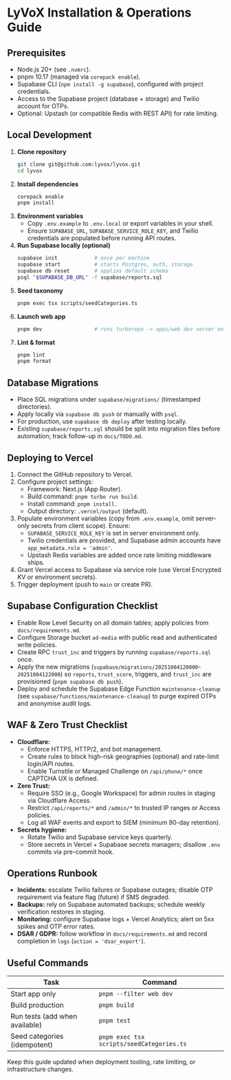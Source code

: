 # LyVoX Installation & Operations Guide

## Prerequisites
- Node.js 20+ (see `.nvmrc`).
- pnpm 10.17 (managed via `corepack enable`).
- Supabase CLI (`npm install -g supabase`), configured with project credentials.
- Access to the Supabase project (database + storage) and Twilio account for OTPs.
- Optional: Upstash (or compatible Redis with REST API) for rate limiting.

## Local Development
1. **Clone repository**
   ```bash
   git clone git@github.com:lyvox/lyvox.git
   cd lyvox
   ```
2. **Install dependencies**
   ```bash
   corepack enable
   pnpm install
   ```
3. **Environment variables**
   - Copy `.env.example` to `.env.local` or export variables in your shell.
   - Ensure `SUPABASE_URL`, `SUPABASE_SERVICE_ROLE_KEY`, and Twilio credentials are populated before running API routes.
4. **Run Supabase locally (optional)**
   ```bash
   supabase init            # once per machine
   supabase start           # starts Postgres, auth, storage
   supabase db reset        # applies default schema
   psql "$SUPABASE_DB_URL" -f supabase/reports.sql
   ```
5. **Seed taxonomy**
   ```bash
   pnpm exec tsx scripts/seedCategories.ts
   ```
6. **Launch web app**
   ```bash
   pnpm dev                 # runs turborepo -> apps/web dev server on :3000
   ```
7. **Lint & format**
   ```bash
   pnpm lint
   pnpm format
   ```

## Database Migrations
- Place SQL migrations under `supabase/migrations/` (timestamped directories).
- Apply locally via `supabase db push` or manually with `psql`.
- For production, use `supabase db deploy` after testing locally.
- Existing `supabase/reports.sql` should be split into migration files before automation; track follow-up in `docs/TODO.md`.

## Deploying to Vercel
1. Connect the GitHub repository to Vercel.
2. Configure project settings:
   - Framework: Next.js (App Router).
   - Build command: `pnpm turbo run build`.
   - Install command: `pnpm install`.
   - Output directory: `.vercel/output` (default).
3. Populate environment variables (copy from `.env.example`, omit server-only secrets from client scope). Ensure:
   - `SUPABASE_SERVICE_ROLE_KEY` is set in server environment only.
   - Twilio credentials are provided, and Supabase admin accounts have `app_metadata.role = 'admin'`.
   - Upstash Redis variables are added once rate limiting middleware ships.
4. Grant Vercel access to Supabase via service role (use Vercel Encrypted KV or environment secrets).
5. Trigger deployment (push to `main` or create PR).

## Supabase Configuration Checklist
- Enable Row Level Security on all domain tables; apply policies from `docs/requirements.md`.
- Configure Storage bucket `ad-media` with public read and authenticated write policies.
- Create RPC `trust_inc` and triggers by running `supabase/reports.sql` once.
- Apply the new migrations (`supabase/migrations/20251004120000`-`20251004122000`) so `reports`, `trust_score`, triggers, and `trust_inc` are provisioned (`pnpm supabase db push`).
- Deploy and schedule the Supabase Edge Function `maintenance-cleanup` (see `supabase/functions/maintenance-cleanup`) to purge expired OTPs and anonymise audit logs.
## WAF & Zero Trust Checklist
- **Cloudflare:**
  - Enforce HTTPS, HTTP/2, and bot management.
  - Create rules to block high-risk geographies (optional) and rate-limit login/API routes.
  - Enable Turnstile or Managed Challenge on `/api/phone/*` once CAPTCHA UX is defined.
- **Zero Trust:**
  - Require SSO (e.g., Google Workspace) for admin routes in staging via Cloudflare Access.
  - Restrict `/api/reports/*` and `/admin/*` to trusted IP ranges or Access policies.
  - Log all WAF events and export to SIEM (minimum 90-day retention).
- **Secrets hygiene:**
  - Rotate Twilio and Supabase service keys quarterly.
  - Store secrets in Vercel + Supabase secrets managers; disallow `.env` commits via pre-commit hook.

## Operations Runbook
- **Incidents:** escalate Twilio failures or Supabase outages; disable OTP requirement via feature flag (future) if SMS degraded.
- **Backups:** rely on Supabase automated backups; schedule weekly verification restores in staging.
- **Monitoring:** configure Supabase logs + Vercel Analytics; alert on 5xx spikes and OTP error rates.
- **DSAR / GDPR:** follow workflow in `docs/requirements.md` and record completion in `logs` (`action = 'dsar_export'`).

## Useful Commands
| Task | Command |
| --- | --- |
| Start app only | `pnpm --filter web dev` |
| Build production | `pnpm build` |
| Run tests (add when available) | `pnpm test` |
| Seed categories (idempotent) | `pnpm exec tsx scripts/seedCategories.ts` |

Keep this guide updated when deployment tooling, rate limiting, or infrastructure changes.
